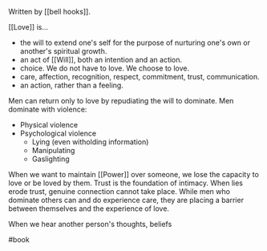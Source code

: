 Written by [[bell hooks]].

[[Love]] is...
- the will to extend one's self for the purpose of nurturing one's own or another's spiritual growth.
- an act of [[Will]], both an intention and an action.
- choice. We do not have to love. We choose to love.
- care, affection, recognition, respect, commitment, trust, communication.
- an action, rather than a feeling.

Men can return only to love by repudiating the will to dominate. Men dominate with violence:
- Physical violence
- Psychological violence
	- Lying (even witholding information)
	- Manipulating
	- Gaslighting

When we want to maintain [[Power]] over someone, we lose the capacity to love or be loved by them. Trust is the foundation of intimacy. When lies erode trust, genuine connection cannot take place. While men who dominate others can and do experience care, they are placing a barrier between themselves and the experience of love.

When we hear another person's thoughts, beliefs

#book 
